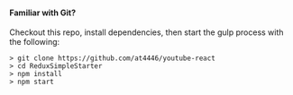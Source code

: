 
#### Familiar with Git?
Checkout this repo, install dependencies, then start the gulp process with the following:

```
> git clone https://github.com/at4446/youtube-react
> cd ReduxSimpleStarter
> npm install
> npm start
```

